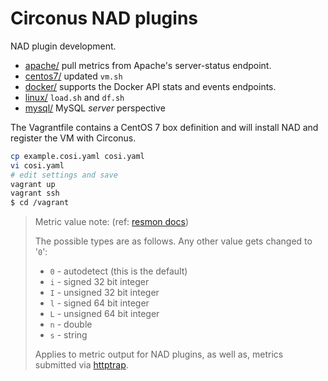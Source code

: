 # Circonus NAD plugins

NAD plugin development.

* [apache/](apache/) pull metrics from Apache's server-status endpoint.
* [centos7/](centos7/) updated `vm.sh`
* [docker/](docker/) supports the Docker API stats and events endpoints.
* [linux/](linux/) `load.sh` and `df.sh`
* [mysql/](mysql/) MySQL *server* perspective

The Vagrantfile contains a CentOS 7 box definition and will install NAD and register the VM with Circonus.

```sh
cp example.cosi.yaml cosi.yaml
vi cosi.yaml
# edit settings and save
vagrant up
vagrant ssh
$ cd /vagrant
```

> Metric value note: (ref: [resmon docs](http://labs.omniti.com/labs/resmon/wiki/ModuleDevelopment))
>
> The possible types are as follows. Any other value gets changed to '`0`':
>
> * `0` - autodetect (this is the default)
> * `i` - signed 32 bit integer
> * `I` - unsigned 32 bit integer
> * `l` - signed 64 bit integer
> * `L` - unsigned 64 bit integer
> * `n` - double
> * `s` - string
> 
> Applies to metric output for NAD plugins, as well as, metrics submitted via [httptrap](https://maier.circonus.com/user/docs/Data/CheckTypes#HTTPTrap).
